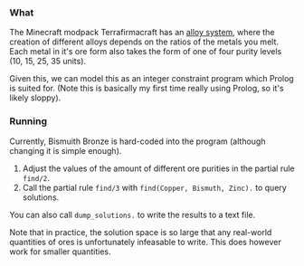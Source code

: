 ### What
The Minecraft modpack Terrafirmacraft has an [alloy system](https://1710-wiki.terrafirmacraft.com/Alloys), where the creation of different alloys depends on the ratios of the metals you melt. Each metal in it's ore form also takes the form of one of four purity levels (10, 15, 25, 35 units).

Given this, we can model this as an integer constraint program which Prolog is suited for. (Note this is basically my first time really using Prolog, so it's likely sloppy).

### Running
Currently, Bismuith Bronze is hard-coded into the program (although changing it is simple enough). 
1. Adjust the values of the amount of different ore purities in the partial rule `find/2`.
2. Call the partial rule `find/3` with `find(Copper, Bismuth, Zinc).` to query solutions.

You can also call `dump_solutions.` to write the results to a text file.

Note that in practice, the solution space is so large that any real-world quantities of ores is unfortunately infeasable to write. This does however work for smaller quantities.